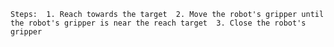 
    Steps:  1. Reach towards the target  2. Move the robot's gripper until the robot's gripper is near the reach target  3. Close the robot's gripper